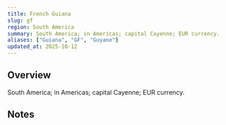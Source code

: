 ```yaml
---
title: French Guiana
slug: gf
region: South America
summary: South America; in Americas; capital Cayenne; EUR currency.
aliases: ["Guiana", "GF", "Guyane"]
updated_at: 2025-10-12
---
```


## Overview

South America; in Americas; capital Cayenne; EUR currency.

## Notes

<!-- Add your first note below -->
